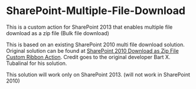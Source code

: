 # SharePoint-Multiple-File-Download
This is a custom action for SharePoint 2013 that enables multiple file download as a zip file (Bulk file download)

This is based on an existing SharePoint 2010 multi file download solution. Original solution can be found at <a href="http://www.deviantpoint.com/post/2010/05/08/sharepoint-2010-download-as-zip-file-custom-ribbon-action.aspx">SharePoint 2010 Download as Zip File Custom Ribbon Action</a>. Credit goes to the original developer Bart X. Tubalinal for his solution.

This solution will work only on SharePoint 2013. (will not work in SharePoint 2010)


